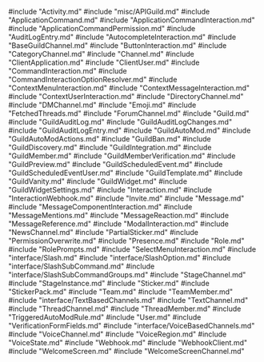 #include "Activity.md"
#include "misc/APIGuild.md"
#include "ApplicationCommand.md"
#include "ApplicationCommandInteraction.md"
#include "ApplicationCommandPermission.md"
#include "AuditLogEntry.md"
#include "AutocompleteInteraction.md"
#include "BaseGuildChannel.md"
#include "ButtonInteraction.md"
#include "CategoryChannel.md"
#include "Channel.md"
#include "ClientApplication.md"
#include "ClientUser.md"
#include "CommandInteraction.md"
#include "CommandInteractionOptionResolver.md"
#include "ContextMenuInteraction.md"
#include "ContextMessageInteraction.md"
#include "ContextUserInteraction.md"
#include "DirectoryChannel.md"
#include "DMChannel.md"
#include "Emoji.md"
#include "FetchedThreads.md"
#include "ForumChannel.md"
#include "Guild.md"
#include "GuildAuditLog.md"
#include "GuildAuditLogChanges.md"
#include "GuildAuditLogEntry.md"
#include "GuildAutoMod.md"
#include "GuildAutoModActions.md"
#include "GuildBan.md"
#include "GuildDiscovery.md"
#include "GuildIntegration.md"
#include "GuildMember.md"
#include "GuildMemberVerification.md"
#include "GuildPreview.md"
#include "GuildScheduledEvent.md"
#include "GuildScheduledEventUser.md"
#include "GuildTemplate.md"
#include "GuildVanity.md"
#include "GuildWidget.md"
#include "GuildWidgetSettings.md"
#include "Interaction.md"
#include "InteractionWebhook.md"
#include "Invite.md"
#include "Message.md"
#include "MessageComponentInteraction.md"
#include "MessageMentions.md"
#include "MessageReaction.md"
#include "MessageReference.md"
#include "ModalInteraction.md"
#include "NewsChannel.md"
#include "PartialSticker.md"
#include "PermissionOverwrite.md"
#include "Presence.md"
#include "Role.md"
#include "RolePrompts.md"
#include "SelectMenuInteraction.md"
#include "interface/Slash.md"
#include "interface/SlashOption.md"
#include "interface/SlashSubCommand.md"
#include "interface/SlashSubCommandGroups.md"
#include "StageChannel.md"
#include "StageInstance.md"
#include "Sticker.md"
#include "StickerPack.md"
#include "Team.md"
#include "TeamMember.md"
#include "interface/TextBasedChannels.md"
#include "TextChannel.md"
#include "ThreadChannel.md"
#include "ThreadMember.md"
#include "TriggeredAutoModRule.md"
#include "User.md"
#include "VerificationFormFields.md"
#include "interface/VoiceBasedChannels.md"
#include "VoiceChannel.md"
#include "VoiceRegion.md"
#include "VoiceState.md"
#include "Webhook.md"
#include "WebhookClient.md"
#include "WelcomeScreen.md"
#include "WelcomeScreenChannel.md"
